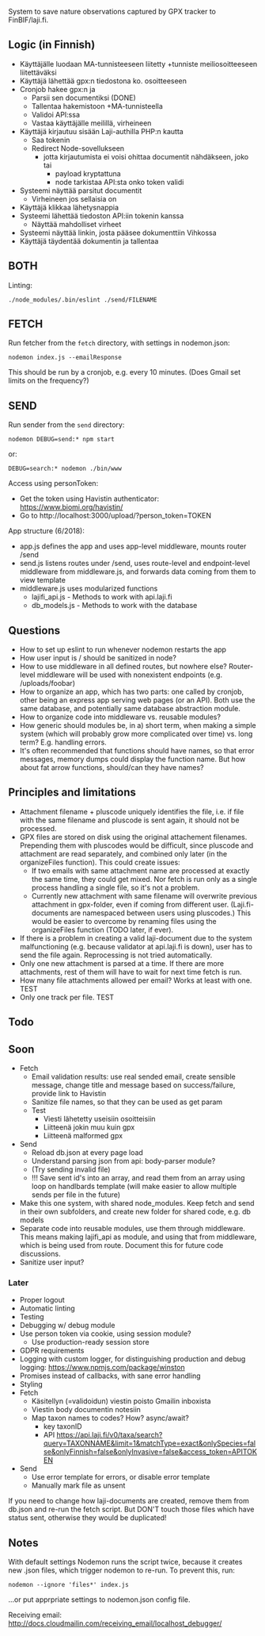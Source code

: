 System to save nature observations captured by GPX tracker to FinBIF/laji.fi.


## Logic (in Finnish)

- Käyttäjälle luodaan MA-tunnisteeseen liitetty +tunniste meiliosoitteeseen liitettäväksi
- Käyttäjä lähettää gpx:n tiedostona ko. osoitteeseen
- Cronjob hakee gpx:n ja
    - Parsii sen documentiksi (DONE)
    - Tallentaa hakemistoon +MA-tunnisteella
    - Validoi API:ssa
    - Vastaa käyttäjälle meilillä, virheineen
- Käyttäjä kirjautuu sisään Laji-authilla PHP:n kautta
    - Saa tokenin
    - Redirect Node-sovellukseen
        - jotta kirjautumista ei voisi ohittaa documentit nähdäkseen, joko tai
            - payload kryptattuna
            - node tarkistaa API:sta onko token validi
- Systeemi näyttää parsitut documentit
    - Virheineen jos sellaisia on 
- Käyttäjä klikkaa lähetysnappia
- Systeemi lähettää tiedoston API:iin tokenin kanssa
    - Näyttää mahdolliset virheet
- Systeemi näyttää linkin, josta pääsee dokumenttiin Vihkossa
- Käyttäjä täydentää dokumentin ja tallentaa

## BOTH

Linting:

    ./node_modules/.bin/eslint ./send/FILENAME

## FETCH

Run fetcher from the `fetch` directory, with settings in nodemon.json:

    nodemon index.js --emailResponse

This should be run by a cronjob, e.g. every 10 minutes. (Does Gmail set limits on the frequency?)

## SEND

Run sender from the `send` directory:

    nodemon DEBUG=send:* npm start

or:

    DEBUG=search:* nodemon ./bin/www

Access using personToken:
- Get the token using Havistin authenticator: https://www.biomi.org/havistin/
- Go to http://localhost:3000/upload/?person_token=TOKEN

App structure (6/2018):
- app.js defines the app and uses app-level middleware, mounts router /send
- send.js listens routes under /send, uses route-level and endpoint-level middleware from middleware.js, and forwards data coming from them to view template
- middleware.js uses modularized functions
    - lajifi_api.js - Methods to work with api.laji.fi
    - db_models.js - Methods to work with the database

## Questions

- How to set up eslint to run whenever nodemon restarts the app
- How user input is / should be sanitized in node? 
- How to use middleware in all defined routes, but nowhere else? Router-level middleware will be used with nonexistent endpoints (e.g. /uploads/foobar)
- How to organize an app, which has two parts: one called by cronjob, other being an express app serving web pages (or an API). Both use the same database, and potentially same database abstraction module.
- How to organize code into middleware vs. reusable modules? 
- How generic should modules be, in a) short term, when making a simple system (which will probably grow more complicated over time) vs. long term? E.g. handling errors.
- It's often recommended that functions should have names, so that error messages, memory dumps could display the function name. But how about fat arrow functions, should/can they have names?

## Principles and limitations

- Attachment filename + pluscode uniquely identifies the file, i.e. if file with the same filename and pluscode is sent again, it should not be processed.
- GPX files are stored on disk using the original attachement filenames. Prepending them with pluscodes would be difficult, since pluscode and attachment are read separately, and combined only later (in the organizeFiles function). This could create issues:
    - If two emails with same attachment name are processed at exactly the same time, they could get mixed. Nor fetch is run only as a single process handling a single file, so it's not a problem.
    - Currently new attachment with same filename will overwrite previous attachment in gpx-folder, even if coming from different user. (Laji.fi-documents are namespaced between users using pluscodes.) This would be easier to overcome by renaming files using the organizeFiles function (TODO later, if ever).
- If there is a problem in creating a valid laji-document due to the system malfunctioning (e.g. because validator at api.laji.fi is down), user has to send the file again. Reprocessing is not tried automatically.
- Only one new attachment is parsed at a time. If there are more attachments, rest of them will have to wait for next time fetch is run.
- How many file attachments allowed per email? Works at least with one. TEST
- Only one track per file. TEST

## Todo

## Soon
- Fetch
    - Email validation results: use real sended email, create sensible message, change title and message based on success/failure, provide link to Havistin
    - Sanitize file names, so that they can be used as get param
    - Test
        - Viesti lähetetty useisiin osoitteisiin
        - Liitteenä jokin muu kuin gpx
        - Liitteenä malformed gpx
- Send
    - Reload db.json at every page load
    - Understand parsing json from api: body-parser module?
    - (Try sending invalid file)
    - !!! Save sent id's into an array, and read them from an array using loop on handlbards template (will make easier to allow multiple sends per file in the future)
- Make this one system, with shared node_modules. Keep fetch and send in their own subfolders, and create new folder for shared code, e.g. db models
- Separate code into reusable modules, use them through middleware. This means making lajifi_api as module, and using that from middleware, which is being used from route. Document this for future code discussions.
- Sanitize user input?

### Later
- Proper logout
- Automatic linting
- Testing
- Debugging w/ debug module
- Use person token via cookie, using session module?
    - Use production-ready session store
- GDPR requirements
- Logging with custom logger, for distinguishing production and debug logging: https://www.npmjs.com/package/winston
- Promises instead of callbacks, with sane error handling
- Styling
- Fetch
    - Käsitellyn (=validoidun) viestin poisto Gmailin inboxista
    - Viestin body documentin notesiin
    - Map taxon names to codes? How? async/await?
        - key taxonID
        - API https://api.laji.fi/v0/taxa/search?query=TAXONNAME&limit=1&matchType=exact&onlySpecies=false&onlyFinnish=false&onlyInvasive=false&access_token=APITOKEN
- Send
    - Use error template for errors, or disable error template
    - Manually mark file as unsent

If you need to change how laji-documents are created, remove them from db.json and re-run the fetch script. But DON'T touch those files which have status sent, otherwise they would be duplicated!


## Notes

With default settings Nodemon runs the script twice, because it creates new .json files, which trigger nodemon to re-run. To prevent this, run:

    nodemon --ignore 'files*' index.js

...or put apprpriate settings to nodemon.json config file.

Receiving email: http://docs.cloudmailin.com/receiving_email/localhost_debugger/

